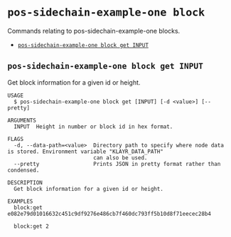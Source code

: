# `pos-sidechain-example-one block`

Commands relating to pos-sidechain-example-one blocks.

- [`pos-sidechain-example-one block get INPUT`](#pos-sidechain-example-one-block-get-input)

## `pos-sidechain-example-one block get INPUT`

Get block information for a given id or height.

```
USAGE
  $ pos-sidechain-example-one block get [INPUT] [-d <value>] [--pretty]

ARGUMENTS
  INPUT  Height in number or block id in hex format.

FLAGS
  -d, --data-path=<value>  Directory path to specify where node data is stored. Environment variable "KLAYR_DATA_PATH"
                           can also be used.
  --pretty                 Prints JSON in pretty format rather than condensed.

DESCRIPTION
  Get block information for a given id or height.

EXAMPLES
  block:get e082e79d01016632c451c9df9276e486cb7f460dc793ff5b10d8f71eecec28b4

  block:get 2
```
